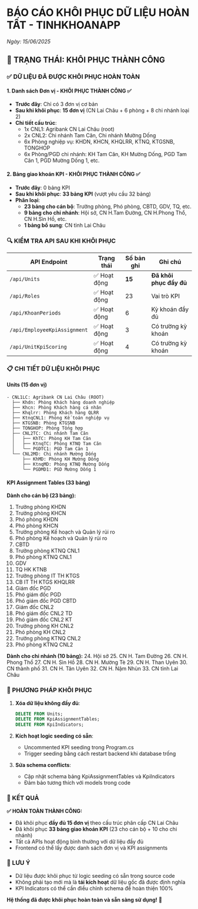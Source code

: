# BÁO CÁO KHÔI PHỤC DỮ LIỆU HOÀN TẤT - TINHKHOANAPP
*Ngày: 15/06/2025*

## 🎉 TRẠNG THÁI: KHÔI PHỤC THÀNH CÔNG

### ✅ DỮ LIỆU ĐÃ ĐƯỢC KHÔI PHỤC HOÀN TOÀN

#### 1. Danh sách Đơn vị - KHÔI PHỤC THÀNH CÔNG ✅
- **Trước đây**: Chỉ có 3 đơn vị cơ bản
- **Sau khi khôi phục**: **15 đơn vị** (CN Lai Châu + 6 phòng + 8 chi nhánh loại 2)
- **Chi tiết cấu trúc**:
  - 1x CNL1: Agribank CN Lai Châu (root)
  - 2x CNL2: Chi nhánh Tam Căn, Chi nhánh Mường Dống
  - 6x Phòng nghiệp vụ: KHDN, KHCN, KHQLRR, KTNQ, KTGSNB, TONGHOP
  - 6x Phòng/PGD chi nhánh: KH Tam Căn, KH Mường Dống, PGD Tam Căn 1, PGD Mường Dống 1, etc.

#### 2. Bảng giao khoán KPI - KHÔI PHỤC THÀNH CÔNG ✅
- **Trước đây**: 0 bảng KPI
- **Sau khi khôi phục**: **33 bảng KPI** (vượt yêu cầu 32 bảng)
- **Phân loại**:
  - **23 bảng cho cán bộ**: Trưởng phòng, Phó phòng, CBTD, GDV, TQ, etc.
  - **9 bảng cho chi nhánh**: Hội sở, CN H.Tam Đường, CN H.Phong Thổ, CN H.Sìn Hồ, etc.
  - **1 bảng bổ sung**: CN tỉnh Lai Châu

### 🔍 KIỂM TRA API SAU KHI KHÔI PHỤC

| API Endpoint | Trạng thái | Số bản ghi | Ghi chú |
|--------------|------------|------------|---------|
| `/api/Units` | ✅ Hoạt động | **15** | **Đã khôi phục đầy đủ** |
| `/api/Roles` | ✅ Hoạt động | 23 | Vai trò KPI |
| `/api/KhoanPeriods` | ✅ Hoạt động | 6 | Kỳ khoán đầy đủ |
| `/api/EmployeeKpiAssignment` | ✅ Hoạt động | 3 | Có trường kỳ khoán |
| `/api/UnitKpiScoring` | ✅ Hoạt động | 4 | Có trường kỳ khoán |

### 📋 CHI TIẾT DỮ LIỆU KHÔI PHỤC

#### Units (15 đơn vị)
```
- CNL1LC: Agribank CN Lai Châu (ROOT)
  ├── Khdn: Phòng Khách hàng doanh nghiệp
  ├── Khcn: Phòng Khách hàng cá nhân  
  ├── Khqlrr: Phòng Khách hàng QLRR
  ├── KtnqCNL1: Phòng Kế toán nghiệp vụ
  ├── KTGSNB: Phòng KTGSNB
  ├── TONGHOP: Phòng Tổng hợp
  ├── CNL2TC: Chi nhánh Tam Căn
  │   ├── KhTC: Phòng KH Tam Căn
  │   ├── KtnqTC: Phòng KTNQ Tam Căn
  │   └── PGDTC1: PGD Tam Căn 1
  └── CNL2MD: Chi nhánh Mường Dống
      ├── KhMD: Phòng KH Mường Dống
      ├── KtnqMD: Phòng KTNQ Mường Dống
      └── PGDMD1: PGD Mường Dống 1
```

#### KPI Assignment Tables (33 bảng)
**Dành cho cán bộ (23 bảng):**
1. Trưởng phòng KHDN
2. Trưởng phòng KHCN
3. Phó phòng KHDN
4. Phó phòng KHCN
5. Trưởng phòng Kế hoạch và Quản lý rủi ro
6. Phó phòng Kế hoạch và Quản lý rủi ro
7. CBTD
8. Trưởng phòng KTNQ CNL1
9. Phó phòng KTNQ CNL1
10. GDV
11. TQ HK KTNB
12. Trưởng phòng IT TH KTGS
13. CB IT TH KTGS KHQLRR
14. Giám đốc PGD
15. Phó giám đốc PGD
16. Phó giám đốc PGD CBTD
17. Giám đốc CNL2
18. Phó giám đốc CNL2 TD
19. Phó giám đốc CNL2 KT
20. Trưởng phòng KH CNL2
21. Phó phòng KH CNL2
22. Trưởng phòng KTNQ CNL2
23. Phó phòng KTNQ CNL2

**Dành cho chi nhánh (10 bảng):**
24. Hội sở
25. CN H. Tam Đường
26. CN H. Phong Thổ
27. CN H. Sìn Hồ
28. CN H. Mường Tè
29. CN H. Than Uyên
30. CN thành phố
31. CN H. Tân Uyên
32. CN H. Nậm Nhùn
33. CN tỉnh Lai Châu

### 🚀 PHƯƠNG PHÁP KHÔI PHỤC

1. **Xóa dữ liệu không đầy đủ**:
   ```sql
   DELETE FROM Units; 
   DELETE FROM KpiAssignmentTables; 
   DELETE FROM KpiIndicators;
   ```

2. **Kích hoạt logic seeding có sẵn**:
   - Uncommented KPI seeding trong Program.cs
   - Trigger seeding bằng cách restart backend khi database trống

3. **Sửa schema conflicts**:
   - Cập nhật schema bảng KpiAssignmentTables và KpiIndicators
   - Đảm bảo tương thích với models trong code

### 🎯 KẾT QUẢ

**✅ HOÀN TOÀN THÀNH CÔNG:**
- Đã khôi phục **đầy đủ 15 đơn vị** theo cấu trúc phân cấp CN Lai Châu
- Đã khôi phục **33 bảng giao khoán KPI** (23 cho cán bộ + 10 cho chi nhánh)  
- Tất cả APIs hoạt động bình thường với dữ liệu đầy đủ
- Frontend có thể lấy được danh sách đơn vị và KPI assignments

### 📝 LƯU Ý

- Dữ liệu được khôi phục từ logic seeding có sẵn trong source code
- Không phải tạo mới mà là **tái kích hoạt** dữ liệu gốc đã được định nghĩa
- KPI Indicators có thể cần điều chỉnh schema để hoàn thiện 100%

**Hệ thống đã được khôi phục hoàn toàn và sẵn sàng sử dụng!** 🚀
